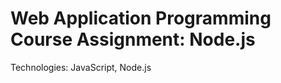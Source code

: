 # <span id="tjidtitle">Web Application Programming Course Assignment: Node.js</span>

<div>Technologies: <span id="tjidtechs">JavaScript, Node.js</span></div>
<br />
